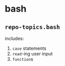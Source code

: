 # bash

## `repo-topics.bash`

includes:

1. `case` statements
2. `read`-ing user input
3. `function`s
